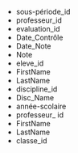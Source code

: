 - sous-période_id
- professeur_id
- evaluation_id
- Date_Contrôle
- Date_Note
- Note
- eleve_id
- FirstName
- LastName
- discipline_id
- Disc_Name
- année-scolaire
- professeur_ id
- FirstName
- LastName
- classe_id